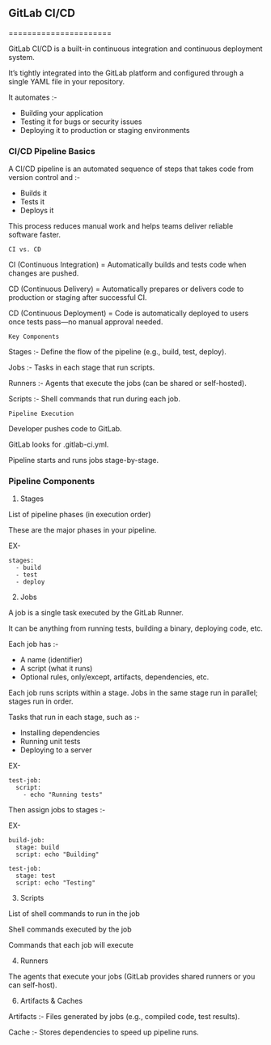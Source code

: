 ## GitLab CI/CD
======================

GitLab CI/CD is a built-in continuous integration and continuous deployment system. 

It’s tightly integrated into the GitLab platform and configured through a single YAML file in your repository.

It automates :-

 - Building your application
 - Testing it for bugs or security issues
 - Deploying it to production or staging environments



### CI/CD Pipeline Basics


A CI/CD pipeline is an automated sequence of steps that takes code from version control and :-

 - Builds it
 - Tests it
 - Deploys it

This process reduces manual work and helps teams deliver reliable software faster.


`CI vs. CD`

CI (Continuous Integration)	= Automatically builds and tests code when changes are pushed.

CD (Continuous Delivery)	= Automatically prepares or delivers code to production or staging after successful CI.

CD (Continuous Deployment)	= Code is automatically deployed to users once tests pass—no manual approval needed.


`Key Components`

Stages :- Define the flow of the pipeline (e.g., build, test, deploy).

Jobs :- Tasks in each stage that run scripts.

Runners :- Agents that execute the jobs (can be shared or self-hosted).

Scripts :- Shell commands that run during each job.


`Pipeline Execution`


Developer pushes code to GitLab.

GitLab looks for .gitlab-ci.yml.

Pipeline starts and runs jobs stage-by-stage.


### Pipeline Components

1. Stages
   
List of pipeline phases (in execution order)

These are the major phases in your pipeline.

EX-

```
stages:
  - build
  - test
  - deploy
```

2. Jobs
   

A job is a single task executed by the GitLab Runner. 

It can be anything from running tests, building a binary, deploying code, etc.

Each job has :-

 - A name (identifier)
 - A script (what it runs)
 - Optional rules, only/except, artifacts, dependencies, etc.

Each job runs scripts within a stage. Jobs in the same stage run in parallel; stages run in order.   

Tasks that run in each stage, such as :-

 - Installing dependencies
 - Running unit tests
 - Deploying to a server

EX-

```
test-job:
  script:
    - echo "Running tests"
```

Then assign jobs to stages :-

EX-

```
build-job:
  stage: build
  script: echo "Building"

test-job:
  stage: test
  script: echo "Testing"
```

3. Scripts
   

List of shell commands to run in the job

Shell commands executed by the job

Commands that each job will execute


4. Runners

   
The agents that execute your jobs (GitLab provides shared runners or you can self-host).


6. Artifacts & Caches


Artifacts :-  Files generated by jobs (e.g., compiled code, test results).

Cache :-  Stores dependencies to speed up pipeline runs.
